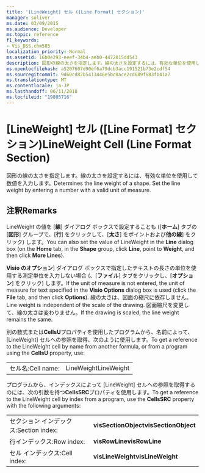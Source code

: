 ```yaml
---
title: '[LineWeight] セル ([Line Format] セクション)'
manager: soliver
ms.date: 03/09/2015
ms.audience: Developer
ms.topic: reference
f1_keywords:
- Vis_DSS.chm585
localization_priority: Normal
ms.assetid: 16b0e293-eeef-34b4-aeb0-4472815dd543
description: 図形の線の太さを指定します。線の太さを設定するには、有効な単位を使用して数値を入力します。
ms.openlocfilehash: a5207607d90ef6a79dcb3acc191521b73e2cdf54
ms.sourcegitcommit: 9d60cd82b5413446e5bc8ace2cd689f683fb41a7
ms.translationtype: MT
ms.contentlocale: ja-JP
ms.lasthandoff: 06/11/2018
ms.locfileid: "19805716"
---
```

# <a name="lineweight-cell-line-format-section"></a><span data-ttu-id="86287-104">[LineWeight] セル ([Line Format] セクション)</span><span class="sxs-lookup"><span data-stu-id="86287-104">LineWeight Cell (Line Format Section)</span></span>

<span data-ttu-id="86287-p102">図形の線の太さを指定します。線の太さを設定するには、有効な単位を使用して数値を入力します。</span><span class="sxs-lookup"><span data-stu-id="86287-p102">Determines the line weight of a shape. Set the line weight by entering a number with a valid unit of measure.</span></span>
  
## <a name="remarks"></a><span data-ttu-id="86287-107">注釈</span><span class="sxs-lookup"><span data-stu-id="86287-107">Remarks</span></span>

<span data-ttu-id="86287-108">LineWeight の値を [**線**] ダイアログ ボックスで設定することも ([**ホーム**] タブの [**図形**] グループで、[**行**] をクリックして、[**太さ**] をポイントおよび**他の線**] をクリック) します。</span><span class="sxs-lookup"><span data-stu-id="86287-108">You can also set the value of LineWeight in the **Line** dialog box (on the **Home** tab, in the **Shape** group, click **Line**, point to **Weight**, and then click **More Lines**).</span></span>
  
<span data-ttu-id="86287-109">**Visio のオプション**] ダイアログ ボックスで指定したテキストの長さの単位を使用する測定単位を入力しない場合 (、[**ファイル**] タブをクリックし、[**オプション**] をクリック) します。</span><span class="sxs-lookup"><span data-stu-id="86287-109">If the unit of measure is not entered, the unit of measure for text specified in the **Visio Options** dialog box is used (click the **File** tab, and then click **Options**).</span></span> <span data-ttu-id="86287-110">線の太さは、図面の縮尺に依存しません。</span><span class="sxs-lookup"><span data-stu-id="86287-110">Line weight is independent of the scale of the drawing.</span></span> <span data-ttu-id="86287-111">図面縮尺を変更して、線の太さは変わりません。</span><span class="sxs-lookup"><span data-stu-id="86287-111">If the drawing is scaled, the line weight remains the same.</span></span> 
  
<span data-ttu-id="86287-112">別の数式または**CellsU**プロパティを使用したプログラムから、名前によって、[LineWeight] セルへの参照を取得、次のように使用します。</span><span class="sxs-lookup"><span data-stu-id="86287-112">To get a reference to the LineWeight cell by name from another formula, or from a program using the **CellsU** property, use:</span></span> 
  
|||
|:-----|:-----|
| <span data-ttu-id="86287-113">セル名:</span><span class="sxs-lookup"><span data-stu-id="86287-113">Cell name:</span></span>  <br/> | <span data-ttu-id="86287-114">LineWeight</span><span class="sxs-lookup"><span data-stu-id="86287-114">LineWeight</span></span>  <br/> |
   
<span data-ttu-id="86287-115">プログラムから、インデックスによって [LineWeight] セルへの参照を取得するのには、次の引数を持つ**CellsSRC**プロパティを使用します。</span><span class="sxs-lookup"><span data-stu-id="86287-115">To get a reference to the LineWeight cell by index from a program, use the **CellsSRC** property with the following arguments:</span></span> 
  
|||
|:-----|:-----|
| <span data-ttu-id="86287-116">セクション インデックス:</span><span class="sxs-lookup"><span data-stu-id="86287-116">Section index:</span></span>  <br/> |<span data-ttu-id="86287-117">**visSectionObject**</span><span class="sxs-lookup"><span data-stu-id="86287-117">**visSectionObject**</span></span> <br/> |
| <span data-ttu-id="86287-118">行インデックス:</span><span class="sxs-lookup"><span data-stu-id="86287-118">Row index:</span></span>  <br/> |<span data-ttu-id="86287-119">**visRowLine**</span><span class="sxs-lookup"><span data-stu-id="86287-119">**visRowLine**</span></span> <br/> |
| <span data-ttu-id="86287-120">セル インデックス:</span><span class="sxs-lookup"><span data-stu-id="86287-120">Cell index:</span></span>  <br/> |<span data-ttu-id="86287-121">**visLineWeight**</span><span class="sxs-lookup"><span data-stu-id="86287-121">**visLineWeight**</span></span> <br/> |
   

